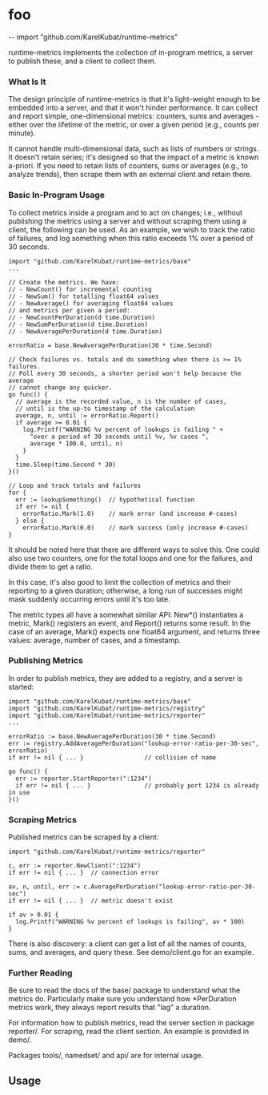 # foo
--
    import "github.com/KarelKubat/runtime-metrics"

runtime-metrics implements the collection of in-program metrics, a server to
publish these, and a client to collect them.


### What Is It

The design principle of runtime-metrics is that it's light-weight enough to be
embedded into a server, and that it won't hinder performance. It can collect and
report simple, one-dimensional metrics: counters, sums and averages - either
over the lifetime of the metric, or over a given period (e.g., counts per
minute).

It cannot handle multi-dimensional data, such as lists of numbers or strings. It
doesn't retain series; it's designed so that the impact of a metric is known
a-priori. If you need to retain lists of counters, sums or averages (e.g., to
analyze trends), then scrape them with an external client and retain there.


### Basic In-Program Usage

To collect metrics inside a program and to act on changes; i.e., without
publishing the metrics using a server and without scraping them using a client,
the following can be used. As an example, we wish to track the ratio of
failures, and log something when this ratio exceeds 1% over a period of 30
seconds.

    import "github.com/KarelKubat/runtime-metrics/base"
    ...

    // Create the metrics. We have:
    // - NewCount() for incremental counting
    // - NewSum() for totalling float64 values
    // - NewAverage() for averaging float64 values
    // and metrics per given a period:
    // - NewCountPerDuration(d time.Duration)
    // - NewSumPerDuration(d time.Duration)
    // - NewAveragePerDuration(d time.Duration)

    errorRatio = base.NewAveragePerDuration(30 * time.Second)

    // Check failures vs. totals and do something when there is >= 1% failures.
    // Poll every 30 seconds, a shorter period won't help because the average
    // cannot change any quicker.
    go func() {
      // average is the recorded value, n is the number of cases,
      // until is the up-to timestamp of the calculation
      average, n, until := errorRatio.Report()
      if average >= 0.01 {
        log.Printf("WARNING %v percent of lookups is failing " +
          "over a period of 30 seconds until %v, %v cases ",
          average * 100.0, until, n)
        }
      }
      time.Sleep(time.Second * 30)
    }()

    // Loop and track totals and failures
    for {
      err := lookupSomething()  // hypothetical function
      if err != nil {
        errorRatio.Mark(1.0)    // mark error (and increase #-cases)
      } else {
        errorRatio.Mark(0.0)    // mark success (only increase #-cases)
    }

It should be noted here that there are different ways to solve this. One could
also use two counters, one for the total loops and one for the failures, and
divide them to get a ratio.

In this case, it's also good to limit the collection of metrics and their
reporting to a given duration; otherwise, a long run of successes might mask
suddenly occurring errors until it's too late.

The metric types all have a somewhat similar API: New*() instantiates a metric,
Mark() registers an event, and Report() returns some result. In the case of an
average, Mark() expects one float64 argument, and returns three values: average,
number of cases, and a timestamp.


### Publishing Metrics

In order to publish metrics, they are added to a registry, and a server is
started:

    import "github.com/KarelKubat/runtime-metrics/base"
    import "github.com/KarelKubat/runtime-metrics/registry"
    import "github.com/KarelKubat/runtime-metrics/reporter"
    ...

    errorRatio := base.NewAveragePerDuration(30 * time.Second)
    err := registry.AddAveragePerDuration("lookup-error-ratio-per-30-sec", errorRatio)
    if err != nil { ... }                 // collision of name

    go func() {
      err := reporter.StartReporter(":1234")
      if err != nil { ... }               // probably port 1234 is already in use
    }()


### Scraping Metrics

Published metrics can be scraped by a client:

    import "github.com/KarelKubat/runtime-metrics/reporter"

    c, err := reporter.NewClient(":1234")
    if err != nil { ... }  // connection error

    av, n, until, err := c.AveragePerDuration("lookup-error-ratio-per-30-sec")
    if err != nil { ... }  // metric doesn't exist

    if av > 0.01 {
      log.Printf("WARNING %v percent of lookups is failing", av * 100)
    }

There is also discovery: a client can get a list of all the names of counts,
sums, and averages, and query these. See demo/client.go for an example.


### Further Reading

Be sure to read the docs of the base/ package to understand what the metrics do.
Particularly make sure you understand how *PerDuration metrics work, they always
report results that "lag" a duration.

For information how to publish metrics, read the server section in package
reporter/. For scraping, read the client section. An example is provided in
demo/.

Packages tools/, namedset/ and api/ are for internal usage.

## Usage
